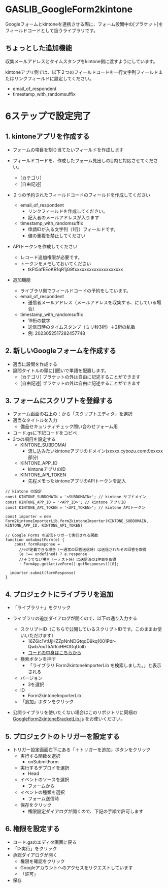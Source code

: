 # GASLIB_GoogleForm2kintone

Googleフォームとkintoneを連携させる際に、フォーム設問中の[ブラケット]をフィールドコードとして扱うライブラリです。

## ちょっとした追加機能

収集メールアドレスとタイムスタンプをkintone側に渡すようにしています。

kintoneアプリ側では、以下２つのフィールドコードを一行文字列フィールドまたはリンクフィールドに設定してください。

- email_of_respondent
- timestamp_with_randomsuffix

# 6ステップで設定完了

## 1. kintoneアプリを作成する
- フォームの項目を割り当てたいフィールドを作成します
- フィールドコードを、作成したフォーム見出しの[]内と対応させてください。
    - [カテゴリ]
    - [自由記述]
- ２つの予約されたフィールドコードのフィールドを作成してください
    - email_of_respondent
        - リンクフィールドを作成してください。
        - 記入者のメールアドレスが入ります
    - timestamp_with_randomsuffix
        - 申請IDが入る文字列（1行）フィールドです。
        - 値の重複を禁止してください
- APIトークンを作成してください
    - レコード追加権限が必要です。
    - トークンをメモしておいてください
        - tkFt5afEEoKR1qR1jG9fxxxxxxxxxxxxxxxxxxxx

- 追加機能
    - ライブラリ側でフィールドコードの予約をしています。
    - email_of_respondent
        - 送信者メールアドレス（メールアドレスを収集する、にしている場合）
    - timestamp_with_randomsuffix
        - 19桁の数字
        - 送信日時のタイムスタンプ（ミリ秒3桁）＋2桁の乱数
        - 例: 2023052517282457748


## 2. 新しいGoogleフォームを作成する

- 適当に設問を作成する
- 設問タイトルの頭に[]囲いで単語を配置します。
    - [カテゴリ] ブラケットの外は自由に記述することができます
    - [自由記述] ブラケットの外は自由に記述することができます

## 3. フォームにスクリプトを登録する
- フォーム画面の右上の︙から「スクリプトエディタ」を選択
- 適当なタイトルを入力
    - 備品セキュリティチェック問い合わせフォーム用
- コード.gsに下記コードをコピペ
- 3つの項目を設定する
    - KINTONE_SUBDOMAI
        - 流し込みたいkintoneアプリのドメイン(xxxxx.cybozu.comのxxxxx部分)
    - KINTONE_APP_ID
        - kintoneアプリのID
    - KINTONE_API_TOKEN
        - 先程メモったkintoneアプリのAPIトークンを記入

```javascript: コード.gs
// kintone の設定
const KINTONE_SUBDOMAIN = '<SUBDOMAIN>'; // kintone サブドメイン
const KINTONE_APP_ID = '<APP_ID>'; // kintone アプリID
const KINTONE_API_TOKEN = '<API_TOKEN>'; // kintone APIトークン

const importer = new Form2kintoneImporterLib.form2kintoneImporter(KINTONE_SUBDOMAIN, KINTONE_APP_ID, KINTONE_API_TOKEN)

// Google Forms の送信トリガーで実行される関数
function onSubmitForm(e) {
    const formResponse = 
      //eが定義できる場合（＝通常の回答送信時）は送信されたその回答を取得
      (e !== undefined) ? e.response 
      //そうでない場合（＝テスト時）は送信済の1件目を取得
      : FormApp.getActiveForm().getResponses()[0]; 

  importer.submit(formResponse)
}
```

## 4. プロジェクトにライブラリを追加

- 「ライブラリ＋」をクリック
- ライブラリの追加ダイアログが開くので、以下の通り入力する
    - スクリプトID（こちらで公開しているスクリプトIDです。このままお使いいただけます）
        - 16Z6ic1VtUjHZZpNnNDGtqqD9kq1001Pdr-Qwb7oxT5Ai1niHHOGqUoIb
        - [コードの中身はこちらから]()
    - 検索ボタンを押す
        - 「ライブラリ Form2kintoneImporterLib を検索しました。」と表示される
    - バージョン
        - 3を選択
    - ID
        - Form2kintoneImporterLib
    - 「追加」ボタンをクリック

- 公開ライブラリを使いたくない場合はこのリポジトリに同梱の [GoogleForm2kintoneBracketLib.js](./src/GoogleForm2kintoneBracketLib.js) をお使いください。

## 5. プロジェクトのトリガーを設定する
- トリガー設定画面右下にある「＋トリガーを追加」ボタンをクリック
    - 実行する関数を選択
        - onSubmitForm
    - 実行するデプロイを選択
        - Head
    - イベントのソースを選択
        - フォームから
    - イベントの種類を選択
        - フォーム送信時
    - 保存をクリック
        - 権限設定ダイアログが開くので、下記の手順で許可します

## 6. 権限を設定する
- コード.gsのエディタ画面に戻る
- 「▷実行」をクリック
- 承認ダイアログが開く
    - 権限を確認をクリック
    - Googleアカウントへのアクセスをリクエストしています
    - 「許可」
- 保存



